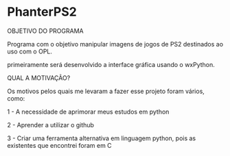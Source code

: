 PhanterPS2
==========

OBJETIVO DO PROGRAMA

Programa com o objetivo manipular imagens de jogos de PS2 destinados ao uso com o OPL.

primeiramente será desenvolvido a interface gráfica usando o wxPython.


QUAL A MOTIVAÇÃO?

Os motivos pelos quais me levaram a fazer esse projeto foram vários, como:

1 - A necessidade de aprimorar meus estudos em python

2 - Aprender a utilizar o github

3 - Criar uma ferramenta alternativa em linguagem python, pois as existentes que encontrei foram em C




